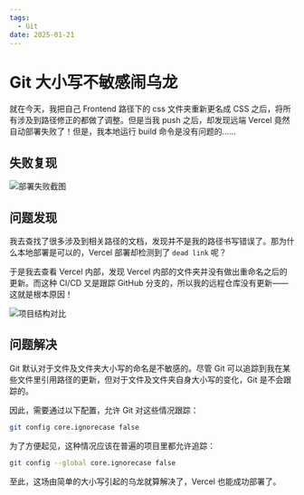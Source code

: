 ```yaml
---
tags:
  - Git
date: 2025-01-21
---
```


# Git 大小写不敏感闹乌龙

就在今天，我把自己 Frontend 路径下的 css 文件夹重新更名成 CSS 之后，将所有涉及到路径修正的都做了调整。但是当我 push 之后，却发现远端 Vercel 竟然自动部署失败了！但是，我本地运行 build 命令是没有问题的……

## 失败复现

![部署失败截图](https://blog-1328542955.cos.ap-shanghai.myqcloud.com/git-ignorecase-2.png)

## 问题发现

我去查找了很多涉及到相关路径的文档，发现并不是我的路径书写错误了。那为什么本地部署是可以的，Vercel 部署却检测到了 `dead link`
呢？

于是我去查看 Vercel 内部，发现 Vercel 内部的文件夹并没有做出重命名之后的更新。而这种 CI/CD 又是跟踪 GitHub 分支的，所以我的远程仓库没有更新——这就是根本原因！

![项目结构对比](https://blog-1328542955.cos.ap-shanghai.myqcloud.com/git-ignorecase-1.png)

## 问题解决

Git 默认对于文件及文件夹大小写的命名是不敏感的。尽管 Git 可以追踪到我在某些文件里引用路径的更新，但对于文件及文件夹自身大小写的变化，Git 是不会跟踪的。

因此，需要通过以下配置，允许 Git 对这些情况跟踪：

```Bash :no-line-numbers
git config core.ignorecase false
```

为了方便起见，这种情况应该在普遍的项目里都允许追踪：

```Bash :no-line-numbers
git config --global core.ignorecase false
```

至此，这场由简单的大小写引起的乌龙就算解决了，Vercel 也能成功部署了。
